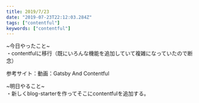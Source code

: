 ```yaml
---
title: 2019/7/23
date: "2019-07-23T22:12:03.284Z"
tags: ["contentful"]
keywords: ["contentful"]
---
```

~今日やったこと~\
・contentfulに移行（既にいろんな機能を追加していて複雑になっていたので断念）


参考サイト：動画：Gatsby And Contentful

~明日やること~\
・新しくblog-starterを作ってそこにcontentfulを追加する。